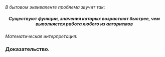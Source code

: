 *В бытовом эквиваленте проблема звучит так*:
<h5> <center>Существуют функции, значения которых возрастают быстрее, чем выполняется работа любого из алгоритмов</center> </h5>

*Математическая интерпретация*:



### Доказательство.

